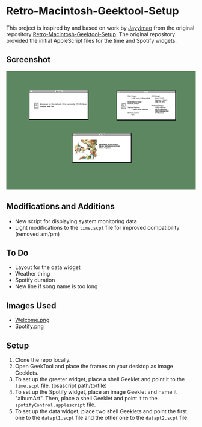 # Retro-Macintosh-Geektool-Setup

This project is inspired by and based on work by [Jayylmao](https://github.com/jayylmao) from the original repository [Retro-Macintosh-Geektool-Setup](https://github.com/jayylmao/Retro-Macintosh-Geektool-Setup). The original repository provided the initial AppleScript files for the time and Spotify widgets.

## Screenshot
![Retro-Macintosh-Geektool-Setup Example](Example.png)

## Modifications and Additions
- New script for displaying system monitoring data
- Light modifications to the `time.scpt` file for improved compatibility (removed am/pm)

## To Do
- Layout for the data widget
- Weather thing
- Spotify duration
- New line if song name is too long

## Images Used
- [Welcome.png](https://github.com/jayylmao/Retro-Macintosh-Geektool-Setup/blob/master/Widget%20Frames/Welcome.png)
- [Spotify.png](https://github.com/jayylmao/Retro-Macintosh-Geektool-Setup/blob/master/Widget%20Frames/Spotify.png)

## Setup
1. Clone the repo locally.
2. Open GeekTool and place the frames on your desktop as image Geeklets.
3. To set up the greeter widget, place a shell Geeklet and point it to the `time.scpt` file. (osascript path/to/file)
4. To set up the Spotify widget, place an image Geeklet and name it "albumArt". Then, place a shell Geeklet and point it to the `spotifyControl.applescript` file.
5. To set up the data widget, place two shell Geeklets and point the first one to the `datapt1.scpt` file and the other one to the `datapt2.scpt` file.

